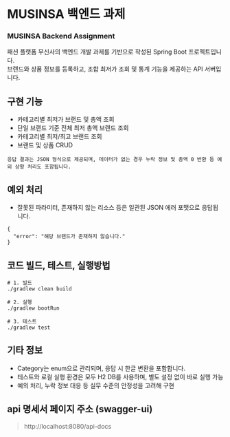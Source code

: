 # MUSINSA 백엔드 과제
### MUSINSA Backend Assignment
패션 플랫폼 무신사의 백엔드 개발 과제를 기반으로 작성된 Spring Boot 프로젝트입니다. <br/>
브랜드와 상품 정보를 등록하고, 조합 최저가 조회 및 통계 기능을 제공하는 API 서버입니다.

## 구현 기능
- 카테고리별 최저가 브랜드 및 총액 조회
- 단일 브랜드 기준 전체 최저 총액 브랜드 조회
- 카테고리별 최저/최고 브랜드 조회
- 브랜드 및 상품 CRUD

`응답 결과는 JSON 형식으로 제공되며,
데이터가 없는 경우 누락 정보 및 총액 0 반환 등 예외 상황 처리도 포함됩니다.
`

## 예외 처리
- 잘못된 파라미터, 존재하지 않는 리소스 등은 일관된 JSON 에러 포맷으로 응답됩니다.
```
{
  "error": "해당 브랜드가 존재하지 않습니다."
}
  ```

## 코드 빌드, 테스트, 실행방법
```
# 1. 빌드
./gradlew clean build

# 2. 실행
./gradlew bootRun

# 3. 테스트
./gradlew test
```
## 기타 정보 
- Category는 enum으로 관리되며, 응답 시 한글 변환을 포함합니다.
- 테스트와 로컬 실행 환경은 모두 H2 DB를 사용하며, 별도 설정 없이 바로 실행 가능
- 예외 처리, 누락 정보 대응 등 실무 수준의 안정성을 고려해 구현


## api 명세서 페이지 주소 (swagger-ui)
> http://localhost:8080/api-docs
